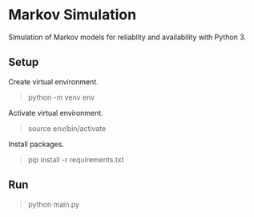 # Markov Simulation

Simulation of Markov models for reliablity and availability with Python 3.

## Setup

Create virtual environment.

> python -m venv env

Activate virtual environment.

> source env/bin/activate

Install packages.

> pip install -r requirements.txt

## Run

> python main.py